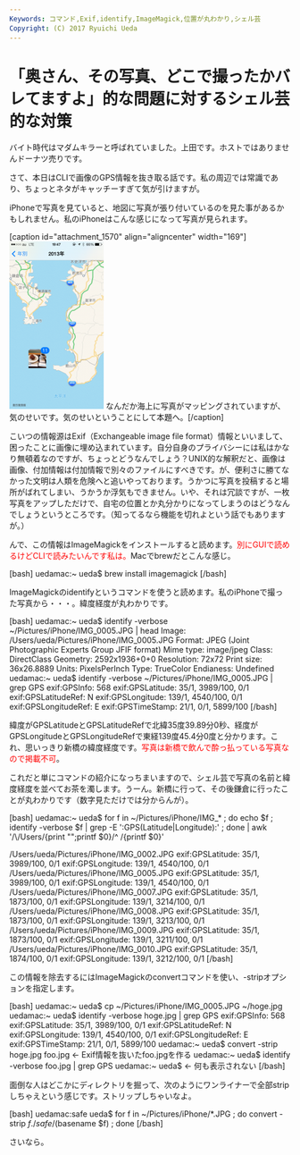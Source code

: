 ```yaml
---
Keywords: コマンド,Exif,identify,ImageMagick,位置が丸わかり,シェル芸
Copyright: (C) 2017 Ryuichi Ueda
---
```


# 「奥さん、その写真、どこで撮ったかバレてますよ」的な問題に対するシェル芸的な対策
バイト時代はマダムキラーと呼ばれていました。上田です。ホストではありませんドーナツ売りです。

さて、本日はCLIで画像のGPS情報を抜き取る話です。私の周辺では常識であり、ちょっとネタがキャッチーすぎて気が引けますが。

iPhoneで写真を見ていると、地図に写真が張り付いているのを見た事があるかもしれません。私のiPhoneはこんな感じになって写真が見られます。

<!--more-->

[caption id="attachment_1570" align="aligncenter" width="169"]<a href="写真-2013-11-15-19-47-45.png"><img src="写真-2013-11-15-19-47-45-169x300.png" alt="なんだか海上にカフェで撮ったパンとコーヒーの写真がマッピングされていますが、気のせいということにして本題へ。" width="169" height="300" class="size-medium wp-image-1570" /></a> なんだか海上に写真がマッピングされていますが、気のせいです。気のせいということにして本題へ。[/caption]

こいつの情報源はExif（Exchangeable image file format）情報といいまして、困ったことに画像に埋め込まれています。自分自身のプライバシーには私はかなり無頓着なのですが、ちょっとどうなんでしょう？UNIX的な解釈だと、画像は画像、付加情報は付加情報で別々のファイルにすべきです。が、便利さに勝てなかった文明は人類を危険へと追いやっております。うかつに写真を投稿すると場所がばれてしまい、うかうか浮気もできません。いや、それは冗談ですが、一枚写真をアップしただけで、自宅の位置とか丸分かりになってしまうのはどうなんでしょうというところです。（知ってるなら機能を切れよという話でもありますが。）

んで、この情報はImageMagickをインストールすると読めます。<span style="color:red">別にGUIで読めるけどCLIで読みたいんです私は。</span>Macでbrewだとこんな感じ。

[bash]
uedamac:~ ueda$ brew install imagemagick
[/bash]

ImageMagickのidentifyというコマンドを使うと読めます。私のiPhoneで撮った写真から・・・。緯度経度が丸わかりです。

[bash]
uedamac:~ ueda$ identify -verbose ~/Pictures/iPhone/IMG_0005.JPG | head
Image: /Users/ueda/Pictures/iPhone/IMG_0005.JPG
 Format: JPEG (Joint Photographic Experts Group JFIF format)
 Mime type: image/jpeg
 Class: DirectClass
 Geometry: 2592x1936+0+0
 Resolution: 72x72
 Print size: 36x26.8889
 Units: PixelsPerInch
 Type: TrueColor
 Endianess: Undefined
uedamac:~ ueda$ identify -verbose ~/Pictures/iPhone/IMG_0005.JPG | grep GPS
 exif:GPSInfo: 568
 exif:GPSLatitude: 35/1, 3989/100, 0/1
 exif:GPSLatitudeRef: N
 exif:GPSLongitude: 139/1, 4540/100, 0/1
 exif:GPSLongitudeRef: E
 exif:GPSTimeStamp: 21/1, 0/1, 5899/100
[/bash]

緯度がGPSLatitudeとGPSLatitudeRefで北緯35度39.89分0秒、経度がGPSLongitudeとGPSLongitudeRefで東経139度45.4分0度と分かります。これ、思いっきり新橋の緯度経度です。<span style="color:red">写真は新橋で飲んで酔っ払っている写真なので掲載不可</span>。

これだと単にコマンドの紹介になっちまいますので、シェル芸で写真の名前と緯度経度を並べてお茶を濁します。うーん。新橋に行って、その後鎌倉に行ったことが丸わかりです（数字見ただけでは分からんが）。

[bash]
uedamac:~ ueda$ for f in ~/Pictures/iPhone/IMG_* ; do echo $f ; identify -verbose $f | grep -E ':GPS(Latitude|Longitude):' ; done | awk '/\\/Users/{print &quot;&quot;;printf $0}/^ /{printf $0}' 

/Users/ueda/Pictures/iPhone/IMG_0002.JPG exif:GPSLatitude: 35/1, 3989/100, 0/1 exif:GPSLongitude: 139/1, 4540/100, 0/1
/Users/ueda/Pictures/iPhone/IMG_0005.JPG exif:GPSLatitude: 35/1, 3989/100, 0/1 exif:GPSLongitude: 139/1, 4540/100, 0/1
/Users/ueda/Pictures/iPhone/IMG_0007.JPG exif:GPSLatitude: 35/1, 1873/100, 0/1 exif:GPSLongitude: 139/1, 3214/100, 0/1
/Users/ueda/Pictures/iPhone/IMG_0008.JPG exif:GPSLatitude: 35/1, 1873/100, 0/1 exif:GPSLongitude: 139/1, 3213/100, 0/1
/Users/ueda/Pictures/iPhone/IMG_0009.JPG exif:GPSLatitude: 35/1, 1873/100, 0/1 exif:GPSLongitude: 139/1, 3211/100, 0/1
/Users/ueda/Pictures/iPhone/IMG_0010.JPG exif:GPSLatitude: 35/1, 1874/100, 0/1 exif:GPSLongitude: 139/1, 3212/100, 0/1
[/bash]

この情報を除去するにはImageMagickのconvertコマンドを使い、-stripオプションを指定します。

[bash]
uedamac:~ ueda$ cp ~/Pictures/iPhone/IMG_0005.JPG ~/hoge.jpg
uedamac:~ ueda$ identify -verbose hoge.jpg | grep GPS
 exif:GPSInfo: 568
 exif:GPSLatitude: 35/1, 3989/100, 0/1
 exif:GPSLatitudeRef: N
 exif:GPSLongitude: 139/1, 4540/100, 0/1
 exif:GPSLongitudeRef: E
 exif:GPSTimeStamp: 21/1, 0/1, 5899/100
uedamac:~ ueda$ convert -strip hoge.jpg foo.jpg &lt;- Exif情報を抜いたfoo.jpgを作る
uedamac:~ ueda$ identify -verbose foo.jpg | grep GPS
uedamac:~ ueda$ &lt;- 何も表示されない
[/bash]

面倒な人はどこかにディレクトリを掘って、次のようにワンライナーで全部stripしちゃえという感じです。ストリップしちゃいなよ。

[bash]
uedamac:safe ueda$ for f in ~/Pictures/iPhone/*.JPG ; do convert -strip $f ./safe/$(basename $f) ; done
[/bash]


さいなら。
